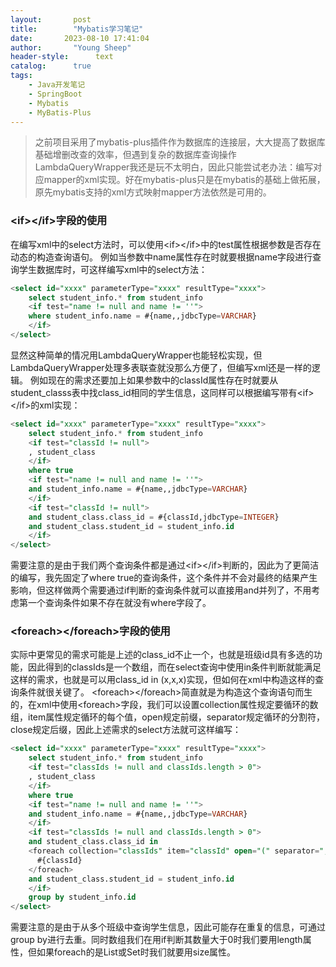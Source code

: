 ```yaml
---
layout:       post
title:        "Mybatis学习笔记"
date:       2023-08-10 17:41:04
author:       "Young Sheep"
header-style:      text
catalog:      true
tags:
    - Java开发笔记
    - SpringBoot
    - Mybatis
    - MyBatis-Plus
---
```

>之前项目采用了mybatis-plus插件作为数据库的连接层，大大提高了数据库基础增删改查的效率，但遇到复杂的数据库查询操作LambdaQueryWrapper我还是玩不太明白，因此只能尝试老办法：编写对应mapper的xml实现。好在mybatis-plus只是在mybatis的基础上做拓展，原先mybatis支持的xml方式映射mapper方法依然是可用的。

### \<if\>\</if\>字段的使用
在编写xml中的select方法时，可以使用\<if\>\</if\>中的test属性根据参数是否存在动态的构造查询语句。
例如当参数中name属性存在时就要根据name字段进行查询学生数据库时，可这样编写xml中的select方法：
```sql
<select id="xxxx" parameterType="xxxx" resultType="xxxx">
	select student_info.* from student_info
	<if test="name != null and name != ''">
	where student_info.name = #{name,,jdbcType=VARCHAR}
	</if>
</select>
```
显然这种简单的情况用LambdaQueryWrapper也能轻松实现，但LambdaQueryWrapper处理多表联查就没那么方便了，但编写xml还是一样的逻辑。
例如现在的需求还要加上如果参数中的classId属性存在时就要从student_classs表中找class_id相同的学生信息，这同样可以根据编写带有\<if\>\</if\>的xml实现：
```sql
<select id="xxxx" parameterType="xxxx" resultType="xxxx">
	select student_info.* from student_info
	<if test="classId != null">
	, student_class
	</if>
	where true
	<if test="name != null and name != ''">
	and student_info.name = #{name,,jdbcType=VARCHAR}
	</if>
	<if test="classId != null">
	and student_class.class_id = #{classId,jdbcType=INTEGER}
	and student_class.student_id = student_info.id
	</if>
</select>
```
需要注意的是由于我们两个查询条件都是通过\<if\>\</if\>判断的，因此为了更简洁的编写，我先固定了where true的查询条件，这个条件并不会对最终的结果产生影响，但这样做两个需要通过if判断的查询条件就可以直接用and并列了，不用考虑第一个查询条件如果不存在就没有where字段了。

### \<foreach\>\</foreach\>字段的使用
实际中更常见的需求可能是上述的class_id不止一个，也就是班级id具有多选的功能，因此得到的classIds是一个数组，而在select查询中使用in条件判断就能满足这样的需求，也就是可以用class_id in (x,x,x)实现，但如何在xml中构造这样的查询条件就很关键了。
\<foreach\>\</foreach\>简直就是为构造这个查询语句而生的，在xml中使用\<foreach\>字段，我们可以设置collection属性规定要循环的数组，item属性规定循环的每个值，open规定前缀，separator规定循环的分割符，close规定后缀，因此上述需求的select方法就可这样编写：
```sql
<select id="xxxx" parameterType="xxxx" resultType="xxxx">
	select student_info.* from student_info
	<if test="classIds != null and classIds.length > 0">
	, student_class
	</if>
	where true
	<if test="name != null and name != ''">
	and student_info.name = #{name,,jdbcType=VARCHAR}
	</if>
	<if test="classIds != null and classIds.length > 0">
	and student_class.class_id in
	<foreach collection="classIds" item="classId" open="(" separator="," close=")">
	  #{classId}
	</foreach>
	and student_class.student_id = student_info.id
	</if>
	group by student_info.id
</select>
```
需要注意的是由于从多个班级中查询学生信息，因此可能存在重复的信息，可通过group by进行去重。同时数组我们在用if判断其数量大于0时我们要用length属性，但如果foreach的是List或Set时我们就要用size属性。